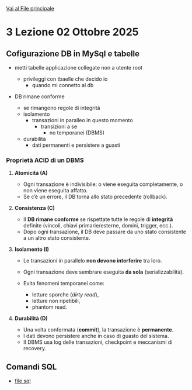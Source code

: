 [Vai al File principale](../../Readme.md)

# 3 Lezione 02 Ottobre 2025

## Cofigurazione DB in MySql e tabelle

- metti tabelle applicazione collegate non a utente root

  - privileggi con tbaelle che decido io
    - quando mi connetto al db

- DB rimane conforme
  - se rimangono regole di integrità
  - isolamento
    - transazioni in paralleo in questo momento
      - transizioni a se
        - no temporanei (DBMS)
  - durabilità
    - dati permanenti e persistere a guasti

### Proprietà ACID di un DBMS

1. **Atomicità (A)**

   - Ogni transazione è indivisibile: o viene eseguita completamente, o non viene eseguita affatto.
   - Se c’è un errore, il DB torna allo stato precedente (rollback).

2. **Consistenza (C)**

   - Il **DB rimane conforme** se rispettate tutte le regole di **integrità** definite (vincoli, chiavi primarie/esterne, domini, trigger, ecc.).
   - Dopo ogni transazione, il DB deve passare da uno stato consistente a un altro stato consistente.

3. **Isolamento (I)**

   - Le transazioni in parallelo **non devono interferire** tra loro.
   - Ogni transazione deve sembrare eseguita **da sola** (serializzabilità).
   - Evita fenomeni temporanei come:

     - letture sporche (_dirty read_),
     - letture non ripetibili,
     - phantom read.

4. **Durabilità (D)**

   - Una volta confermata (**commit**), la transazione è **permanente**.
   - I dati devono persistere anche in caso di guasto del sistema.
   - Il DBMS usa log delle transazioni, checkpoint e meccanismi di recovery.

## Comandi SQL

- [file sql](SQL/file.sql)
